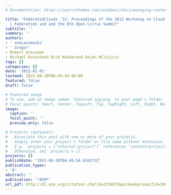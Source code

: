 ```yaml
---
# Documentation: https://sourcethemes.com/academic/docs/managing-content/

title: "FederatedClouds '12: Proceedings of the 2012 Workshop on Cloud Services and\
  \ Federation and and the 8th Open Cirrus Summit"
subtitle: ''
summary: ''
authors:
- ' vonLaszewski'
- ' Gregor'
- Robert Grossman
- Michael Kozuchand Rick McGeerand Dejan Milojicic
tags: []
categories: []
date: '2012-01-01'
lastmod: 2021-08-20T00:45:54-04:00
featured: false
draft: false

# Featured image
# To use, add an image named `featured.jpg/png` to your page's folder.
# Focal points: Smart, Center, TopLeft, Top, TopRight, Left, Right, BottomLeft, Bottom, BottomRight.
image:
  caption: ''
  focal_point: ''
  preview_only: false

# Projects (optional).
#   Associate this post with one or more of your projects.
#   Simply enter your project's folder or file name without extension.
#   E.g. `projects = ["internal-project"]` references `content/project/deep-learning/index.md`.
#   Otherwise, set `projects = []`.
projects: []
publishDate: '2021-08-20T04:45:54.816273Z'
publication_types:
- '0'
abstract: ''
publication: '*ACM*'
url_pdf: http://dl.acm.org/citation.cfm?id=2378975&picked=prox&cfid=389635474&cftoken=32712991
---
```


